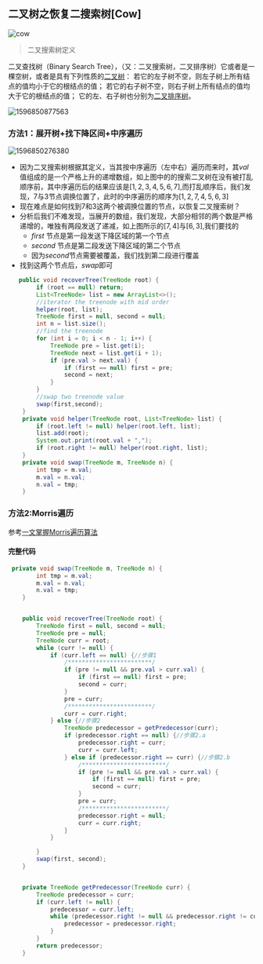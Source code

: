 ## 二叉树之恢复二搜索树[Cow]



![cow](C:\Users\FrankCooper\Desktop\cow.jpg)

> 二叉搜索树定义

 二叉查找树（Binary Search Tree），（又：二叉搜索树，二叉排序树）它或者是一棵空树，或者是具有下列性质的[二叉树](https://baike.baidu.com/item/二叉树/1602879)： 若它的左子树不空，则左子树上所有结点的值均小于它的根结点的值； 若它的右子树不空，则右子树上所有结点的值均大于它的根结点的值； 它的左、右子树也分别为[二叉排序树](https://baike.baidu.com/item/二叉排序树/10905079)。 

![1596850877563](C:\Users\FrankCooper\AppData\Roaming\Typora\typora-user-images\1596850877563.png)

### 方法1：展开树+找下降区间+中序遍历

![1596850276380](C:\Users\FrankCooper\AppData\Roaming\Typora\typora-user-images\1596850276380.png)

- 因为二叉搜索树根据其定义，当其按中序遍历（左中右）遍历而来时，其$val$值组成的是一个严格上升的递增数组，如上图中的的搜索二叉树在没有被打乱顺序前，其中序遍历后的结果应该是$[1,2,3,4,5,6,7]$,而打乱顺序后，我们发现，$7$与$3$节点调换位置了，此时的中序遍历的顺序为$[1,2,7,4,5,6,3]$
- 现在难点是如何找到$7$和$3$这两个被调换位置的节点，以恢复二叉搜索树？
- 分析后我们不难发现，当展开的数组，我们发现，大部分相邻的两个数是严格递增的，唯独有两段发送了递减，如上图所示的$[7,4]$与$[6,3]$,我们要找的
  - $first$ 节点是第一段发送下降区域的第一个节点
  - $second$ 节点是第二段发送下降区域的第二个节点
  - 因为$second$节点需要被覆盖，我们找到第二段进行覆盖
- 找到这两个节点后，$swap$即可

```java
   public void recoverTree(TreeNode root) {
        if (root == null) return;
        List<TreeNode> list = new ArrayList<>();
        //iterator the treenode with mid order
        helper(root, list);
        TreeNode first = null, second = null;
        int n = list.size();
        //find the treenode
        for (int i = 0; i < n - 1; i++) {
            TreeNode pre = list.get(i);
            TreeNode next = list.get(i + 1);
            if (pre.val > next.val) {
                if (first == null) first = pre;
                second = next;
            }
        }
        //swap two treenode value
        swap(first,second);
    }
    private void helper(TreeNode root, List<TreeNode> list) {
        if (root.left != null) helper(root.left, list);
        list.add(root);
        System.out.print(root.val + ",");
        if (root.right != null) helper(root.right, list);
    }
    private void swap(TreeNode m, TreeNode n) {
        int tmp = m.val;
        m.val = n.val;
        n.val = tmp;
    }
```

### 方法2:Morris遍历

参考[一文掌握Morris遍历算法]( https://leetcode-cn.com/problems/recover-binary-search-tree/solution/yi-wen-zhang-wo-morrisbian-li-suan-fa-by-a-fei-8/ )



#### 完整代码

```java
 private void swap(TreeNode m, TreeNode n) {
        int tmp = m.val;
        m.val = n.val;
        n.val = tmp;
    }


    public void recoverTree(TreeNode root) {
        TreeNode first = null, second = null;
        TreeNode pre = null;
        TreeNode curr = root;
        while (curr != null) {
            if (curr.left == null) {//步骤1
                /************************/
                if (pre != null && pre.val > curr.val) {
                    if (first == null) first = pre;
                    second = curr;
                }
                pre = curr;
                /************************/
                curr = curr.right;
            } else {//步骤2
                TreeNode predecessor = getPredecessor(curr);
                if (predecessor.right == null) {//步骤2.a
                    predecessor.right = curr;
                    curr = curr.left;
                } else if (predecessor.right == curr) {//步驟2.b
                    /************************/
                    if (pre != null && pre.val > curr.val) {
                        if (first == null) first = pre;
                        second = curr;
                    }
                    pre = curr;
                    /************************/
                    predecessor.right = null;
                    curr = curr.right;
                }
            }

        }
        swap(first, second);
    }


    private TreeNode getPredecessor(TreeNode curr) {
        TreeNode predecessor = curr;
        if (curr.left != null) {
            predecessor = curr.left;
            while (predecessor.right != null && predecessor.right != curr) {
                predecessor = predecessor.right;
            }
        }
        return predecessor;
    }
```









